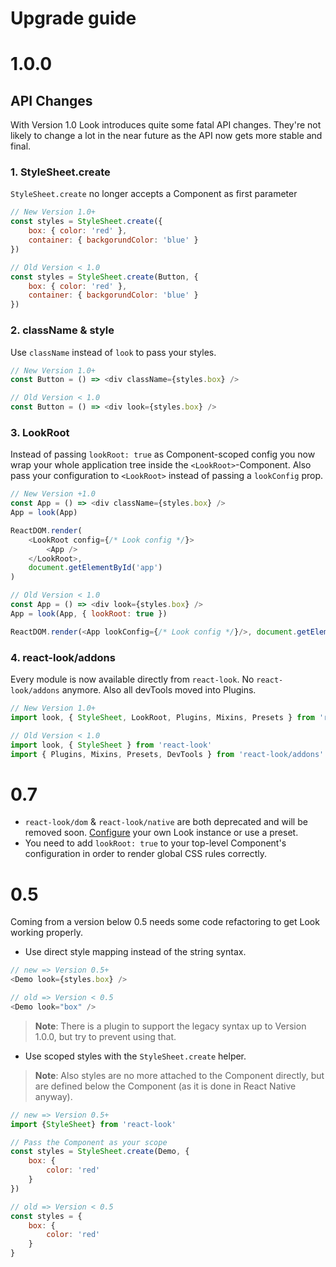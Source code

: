 # Upgrade guide

# 1.0.0
## API Changes

With Version 1.0 Look introduces quite some fatal API changes.
They're not likely to change a lot in the near future as the API now gets more stable and final.
### 1. StyleSheet.create
`StyleSheet.create` no longer accepts a Component as first parameter

```javascript
// New Version 1.0+
const styles = StyleSheet.create({
	box: { color: 'red' },
	container: { backgorundColor: 'blue' }
})

// Old Version < 1.0
const styles = StyleSheet.create(Button, {
	box: { color: 'red' },
	container: { backgorundColor: 'blue' }
})
```
### 2. className & style
Use `className` instead of `look` to pass your styles.<br>

```javascript
// New Version 1.0+
const Button = () => <div className={styles.box} />

// Old Version < 1.0
const Button = () => <div look={styles.box} />
```
### 3. LookRoot

Instead of passing `lookRoot: true` as Component-scoped config you now wrap your whole application tree inside the `<LookRoot>`-Component. Also pass your configuration to `<LookRoot>` instead of passing a `lookConfig` prop.

```javascript
// New Version +1.0
const App = () => <div className={styles.box} />
App = look(App)

ReactDOM.render(
	<LookRoot config={/* Look config */}>
		<App />
	</LookRoot>,
	document.getElementById('app')
)

// Old Version < 1.0
const App = () => <div look={styles.box} />
App = look(App, { lookRoot: true })

ReactDOM.render(<App lookConfig={/* Look config */}/>, document.getElementById('app'))
```
### 4. react-look/addons

Every module is now available directly from `react-look`. No `react-look/addons` anymore. Also all devTools moved into Plugins.

```javascript
// New Version 1.0+
import look, { StyleSheet, LookRoot, Plugins, Mixins, Presets } from 'react-look'

// Old Version < 1.0
import look, { StyleSheet } from 'react-look'
import { Plugins, Mixins, Presets, DevTools } from 'react-look/addons'
```
# 0.7
* `react-look/dom` & `react-look/native` are both deprecated and will be removed soon. [Configure](./configureLook.md) your own Look instance or use a preset.
* You need to add `lookRoot: true` to your top-level Component's configuration in order to render global CSS rules correctly.

# 0.5
Coming from a version below 0.5 needs some code refactoring to get Look working properly.

* Use direct style mapping instead of the string syntax.

```javascript
// new => Version 0.5+
<Demo look={styles.box} />

// old => Version < 0.5
<Demo look="box" />
```
> **Note**: There is a plugin to support the legacy syntax up to Version 1.0.0, but try to prevent using that.

* Use scoped styles with the `StyleSheet.create` helper.

> **Note**: Also styles are no more attached to the Component directly, but are defined below the Component (as it is done in React Native anyway).

```javascript
// new => Version 0.5+
import {StyleSheet} from 'react-look'

// Pass the Component as your scope
const styles = StyleSheet.create(Demo, {
	box: {
		color: 'red'
	}
})

// old => Version < 0.5
const styles = {
	box: {
		color: 'red'
	}
}
```
